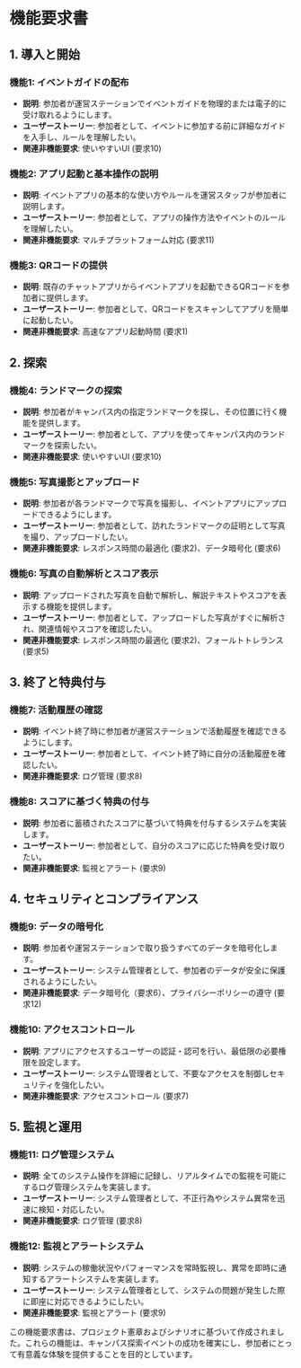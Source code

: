 # 機能要求書

## 1. 導入と開始
### 機能1: イベントガイドの配布
- **説明**: 参加者が運営ステーションでイベントガイドを物理的または電子的に受け取れるようにします。
- **ユーザーストーリー**: 参加者として、イベントに参加する前に詳細なガイドを入手し、ルールを理解したい。
- **関連非機能要求**: 使いやすいUI (要求10)

### 機能2: アプリ起動と基本操作の説明
- **説明**: イベントアプリの基本的な使い方やルールを運営スタッフが参加者に説明します。
- **ユーザーストーリー**: 参加者として、アプリの操作方法やイベントのルールを理解したい。
- **関連非機能要求**: マルチプラットフォーム対応 (要求11)

### 機能3: QRコードの提供
- **説明**: 既存のチャットアプリからイベントアプリを起動できるQRコードを参加者に提供します。
- **ユーザーストーリー**: 参加者として、QRコードをスキャンしてアプリを簡単に起動したい。
- **関連非機能要求**: 高速なアプリ起動時間 (要求1)

## 2. 探索
### 機能4: ランドマークの探索
- **説明**: 参加者がキャンパス内の指定ランドマークを探し、その位置に行く機能を提供します。
- **ユーザーストーリー**: 参加者として、アプリを使ってキャンパス内のランドマークを探索したい。
- **関連非機能要求**: 使いやすいUI (要求10)

### 機能5: 写真撮影とアップロード
- **説明**: 参加者が各ランドマークで写真を撮影し、イベントアプリにアップロードできるようにします。
- **ユーザーストーリー**: 参加者として、訪れたランドマークの証明として写真を撮り、アップロードしたい。
- **関連非機能要求**: レスポンス時間の最適化 (要求2)、データ暗号化 (要求6)

### 機能6: 写真の自動解析とスコア表示
- **説明**: アップロードされた写真を自動で解析し、解説テキストやスコアを表示する機能を提供します。
- **ユーザーストーリー**: 参加者として、アップロードした写真がすぐに解析され、関連情報やスコアを確認したい。
- **関連非機能要求**: レスポンス時間の最適化 (要求2)、フォールトトレランス (要求5)

## 3. 終了と特典付与
### 機能7: 活動履歴の確認
- **説明**: イベント終了時に参加者が運営ステーションで活動履歴を確認できるようにします。
- **ユーザーストーリー**: 参加者として、イベント終了時に自分の活動履歴を確認したい。
- **関連非機能要求**: ログ管理 (要求8)

### 機能8: スコアに基づく特典の付与
- **説明**: 参加者に蓄積されたスコアに基づいて特典を付与するシステムを実装します。
- **ユーザーストーリー**: 参加者として、自分のスコアに応じた特典を受け取りたい。
- **関連非機能要求**: 監視とアラート (要求9)

## 4. セキュリティとコンプライアンス
### 機能9: データの暗号化
- **説明**: 参加者や運営ステーションで取り扱うすべてのデータを暗号化します。
- **ユーザーストーリー**: システム管理者として、参加者のデータが安全に保護されるようにしたい。
- **関連非機能要求**: データ暗号化（要求6）、プライバシーポリシーの遵守 (要求12)

### 機能10: アクセスコントロール
- **説明**: アプリにアクセスするユーザーの認証・認可を行い、最低限の必要権限を設定します。
- **ユーザーストーリー**: システム管理者として、不要なアクセスを制御しセキュリティを強化したい。
- **関連非機能要求**: アクセスコントロール (要求7)

## 5. 監視と運用
### 機能11: ログ管理システム
- **説明**: 全てのシステム操作を詳細に記録し、リアルタイムでの監視を可能にするログ管理システムを実装します。
- **ユーザーストーリー**: システム管理者として、不正行為やシステム異常を迅速に検知・対応したい。
- **関連非機能要求**: ログ管理 (要求8)

### 機能12: 監視とアラートシステム
- **説明**: システムの稼働状況やパフォーマンスを常時監視し、異常を即時に通知するアラートシステムを実装します。
- **ユーザーストーリー**: システム管理者として、システムの問題が発生した際に即座に対応できるようにしたい。
- **関連非機能要求**: 監視とアラート (要求9)

この機能要求書は、プロジェクト憲章およびシナリオに基づいて作成されました。これらの機能は、キャンパス探索イベントの成功を確実にし、参加者にとって有意義な体験を提供することを目的としています。